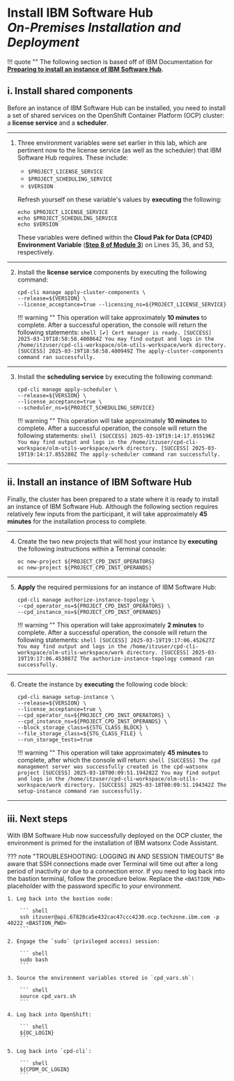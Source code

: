 # **Install IBM Software Hub**</br>*On-Premises Installation and Deployment*

!!! quote ""
    The following section is based off of IBM Documentation for <a href="https://www.ibm.com/docs/en/software-hub/5.1.x?topic=installing-preparing-install-instance-software-hub" target="_blank">**Preparing to install an instance of IBM Software Hub**</a>.

## **i. Install shared components**

Before an instance of IBM Software Hub can be installed, you need to install a set of shared services on the OpenShift Container Platform (OCP) cluster: a **license service** and a **scheduler**.

---

1. Three environment variables were set earlier in this lab, which are pertinent now to the license service (as well as the scheduler) that IBM Software Hub requires. These include:
    - `$PROJECT_LICENSE_SERVICE`
    - `$PROJECT_SCHEDULING_SERVICE`
    - `$VERSION`
    
    Refresh yourself on these variable's values by **executing** the following:

    ``` shell
    echo $PROJECT_LICENSE_SERVICE
    echo $PROJECT_SCHEDULING_SERVICE
    echo $VERSION
    ```

    These variables were defined within the **Cloud Pak for Data (CP4D) Environment Variable** (<a href="https://ibm.github.io/wca-l4/on-premises/3/#iv-environment-variables" target="_blank">**Step 8 of Module 3**</a>) on Lines 35, 36, and 53, respectively.

---

2. Install the **license service** components by executing the following command:

    ``` shell
    cpd-cli manage apply-cluster-components \
    --release=${VERSION} \
    --license_acceptance=true --licensing_ns=${PROJECT_LICENSE_SERVICE}
    ```

    !!! warning ""
        This operation will take approximately **10 minutes** to complete. After a successful operation, the console will return the following statements:
        ``` shell
        [✔] Cert manager is ready.
        [SUCCESS] 2025-03-19T18:58:58.400864Z You may find output and logs in the /home/itzuser/cpd-cli-workspace/olm-utils-workspace/work directory.
        [SUCCESS] 2025-03-19T18:58:58.400949Z The apply-cluster-components command ran successfully.
        ```

---

3. Install the **scheduling service** by executing the following command:

    ``` shell
    cpd-cli manage apply-scheduler \
    --release=${VERSION} \
    --license_acceptance=true \
    --scheduler_ns=${PROJECT_SCHEDULING_SERVICE}
    ```

    !!! warning ""
        This operation will take approximately **10 minutes** to complete. After a successful operation, the console will return the following statements:
        ``` shell
        [SUCCESS] 2025-03-19T19:14:17.855196Z You may find output and logs in the /home/itzuser/cpd-cli-workspace/olm-utils-workspace/work directory.
        [SUCCESS] 2025-03-19T19:14:17.855280Z The apply-scheduler command ran successfully.
        ```

---

## **ii. Install an instance of IBM Software Hub**

Finally, the cluster has been prepared to a state where it is ready to install an instance of IBM Software Hub. Although the following section requires relatively few inputs from the participant, it will take approximately **45 minutes** for the installation process to complete.

---

4. Create the two new projects that will host your instance by **executing** the following instructions within a Terminal console:

    ``` shell
    oc new-project ${PROJECT_CPD_INST_OPERATORS}
    oc new-project ${PROJECT_CPD_INST_OPERANDS}
    ```

---

5. **Apply** the required permissions for an instance of IBM Software Hub:

    ``` shell
    cpd-cli manage authorize-instance-topology \
    --cpd_operator_ns=${PROJECT_CPD_INST_OPERATORS} \
    --cpd_instance_ns=${PROJECT_CPD_INST_OPERANDS}
    ```
    !!! warning ""
        This operation will take approximately **2 minutes** to complete. After a successful operation, the console will return the following statements:
        ``` shell
        [SUCCESS] 2025-03-19T19:17:06.452627Z You may find output and logs in the /home/itzuser/cpd-cli-workspace/olm-utils-workspace/work directory.
        [SUCCESS] 2025-03-19T19:17:06.453087Z The authorize-instance-topology command ran successfully.
        ```

---

6. Create the instance by **executing** the following code block:

    ``` shell
    cpd-cli manage setup-instance \
    --release=${VERSION} \
    --license_acceptance=true \
    --cpd_operator_ns=${PROJECT_CPD_INST_OPERATORS} \
    --cpd_instance_ns=${PROJECT_CPD_INST_OPERANDS} \
    --block_storage_class=${STG_CLASS_BLOCK} \
    --file_storage_class=${STG_CLASS_FILE} \
    --run_storage_tests=true
    ```

    !!! warning ""
        This operation will take approximately **45 minutes** to complete, after which the console will return:
        ``` shell
        [SUCCESS] The cpd management server was successfully created in the cpd-watsonx project
        [SUCCESS] 2025-03-18T00:09:51.194282Z You may find output and logs in the /home/itzuser/cpd-cli-workspace/olm-utils-workspace/work directory.
        [SUCCESS] 2025-03-18T00:09:51.194342Z The setup-instance command ran successfully.
        ```

---

## **iii. Next steps**

With IBM Software Hub now successfully deployed on the OCP cluster, the environment is primed for the installation of IBM watsonx Code Assistant.

??? note "TROUBLESHOOTING: LOGGING IN AND SESSION TIMEOUTS"
    Be aware that SSH connections made over Terminal will time out after a long period of inactivity or due to a connection error. If you need to log back into the bastion terminal, follow the procedure below. Replace the `<BASTION_PWD>` placeholder with the password specific to *your* environment.

    1. Log back into the bastion node:

        ``` shell
        ssh itzuser@api.67828ca5e432cac47ccc4230.ocp.techzone.ibm.com -p 40222 <BASTION_PWD>
        ```
    
    2. Engage the `sudo` (privileged access) session:

        ``` shell
        sudo bash
        ```

    3. Source the environment variables stored in `cpd_vars.sh`:

        ``` shell
        source cpd_vars.sh
        ```

    4. Log back into OpenShift:

        ``` shell
        ${OC_LOGIN}
        ```

    5. Log back into `cpd-cli`:

        ``` shell
        ${CPDM_OC_LOGIN}
        ```